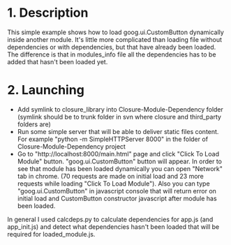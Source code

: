# 1. Description
This simple example shows how to load goog.ui.CustomButton dynamically inside another module. It's little more complicated than loading file without dependencies or with dependencies, but that have already been loaded. The difference is that in modules_info file all the dependencies has to be added that hasn't been loaded yet. 

# 2. Launching

* Add symlink to closure_library into Closure-Module-Dependency folder (symlink should be to trunk folder in svn where closure and third_party folders are)
* Run some simple server that will be able to deliver static files content. For example "python -m SimpleHTTPServer 8000" in the folder of Closure-Module-Dependency project
* Go to "http://localhost:8000/main.html" page and click "Click To Load Module" button. "goog.ui.CustomButton" button will appear. In order to see that module has been loaded dynamically you can open "Network" tab in chrome. (70 requests are made on initial load and 23 more requests while loading "Click To Load Module"). Also you can type "goog.ui.CustomButton" in javascript console that will return error on initial load and CustomButton constructor javascript after module has been loaded.

In general I used calcdeps.py to calculate dependencies for app.js (and app_init.js) and detect what dependencies hasn't been loaded that will be required for loaded_module.js.